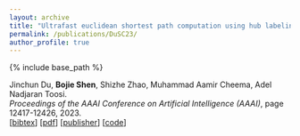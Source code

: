 ```yaml
---
layout: archive
title: "Ultrafast euclidean shortest path computation using hub labeling"
permalink: /publications/DuSC23/
author_profile: true
---
```


{% include base_path %}

Jinchun Du, **Bojie Shen**, Shizhe Zhao, Muhammad Aamir Cheema, Adel Nadjaran Toosi.            
<i>Proceedings of the AAAI Conference on Artificial Intelligence (AAAI)</i>, page 12417-12426, 2023.      
[<a href="javascript:void(0)" onclick="(function(target, id) { if ($('#' + id).css('display') == 'block') { $('#' + id).hide('fast'); $(target).text('bibtex') } else { $('#' + id).show('fast'); $(target).text('bibtex▲') } })(this, 'bibtex-DuSC23');">bibtex</a>]
[[pdf](https://bshen95.github.io/bojieshen.me/files/DuSC23.pdf)]
[[publisher](https://ojs.aaai.org/index.php/AAAI/article/view/26463)]
[[code](https://github.com/goldi1027/EHL)]
<div id="bibtex-DuSC23" style="display:none">
@inproceedings{DBLP:conf/aaai/DuSC23,
  author       = {Jinchun Du and
                  Bojie Shen and
                  Muhammad Aamir Cheema},
  editor       = {Brian Williams and
                  Yiling Chen and
                  Jennifer Neville},
  title        = {Ultrafast Euclidean Shortest Path Computation Using Hub Labeling},
  booktitle    = {Thirty-Seventh {AAAI} Conference on Artificial Intelligence, {AAAI}
                  2023, Thirty-Fifth Conference on Innovative Applications of Artificial
                  Intelligence, {IAAI} 2023, Thirteenth Symposium on Educational Advances
                  in Artificial Intelligence, {EAAI} 2023, Washington, DC, USA, February
                  7-14, 2023},
  pages        = {12417--12426},
  publisher    = {AAAI Press},
  year         = {2023},
  url          = {https://doi.org/10.1609/aaai.v37i10.26463},
  doi          = {10.1609/AAAI.V37I10.26463},
  timestamp    = {Mon, 05 Feb 2024 20:26:59 +0100},
  biburl       = {https://dblp.org/rec/conf/aaai/DuSC23.bib},
  bibsource    = {dblp computer science bibliography, https://dblp.org}
}

